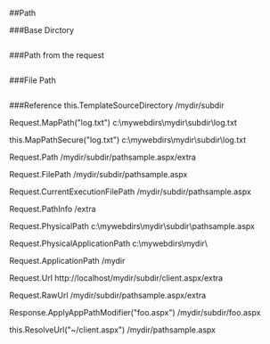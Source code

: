 
##Path

###Base Dirctory
```csharp
 ```
###Path from the request
```csharp
 ```
###File Path
```csharp
 ```
###Reference
this.TemplateSourceDirectory
/mydir/subdir

Request.MapPath("log.txt")
c:\mywebdirs\mydir\subdir\log.txt

this.MapPathSecure("log.txt")
c:\mywebdirs\mydir\subdir\log.txt

Request.Path
/mydir/subdir/pathsample.aspx/extra

Request.FilePath
/mydir/subdir/pathsample.aspx

Request.CurrentExecutionFilePath
/mydir/subdir/pathsample.aspx

Request.PathInfo
/extra

Request.PhysicalPath
c:\mywebdirs\mydir\subdir\pathsample.aspx

Request.PhysicalApplicationPath
c:\mywebdirs\mydir\

Request.ApplicationPath
/mydir

Request.Url
http://localhost/mydir/subdir/client.aspx/extra

Request.RawUrl
/mydir/subdir/pathsample.aspx/extra

Response.ApplyAppPathModifier("foo.aspx")
/mydir/subdir/foo.aspx

this.ResolveUrl("~/client.aspx")
/mydir/pathsample.aspx





